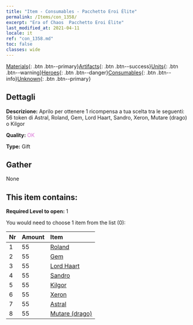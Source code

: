 ```yaml
---
title: "Item - Consumables - Pacchetto Eroi Élite"
permalink: /Items/con_1358/
excerpt: "Era of Chaos  Pacchetto Eroi Élite"
last_modified_at: 2021-04-11
locale: it
ref: "con_1358.md"
toc: false
classes: wide
---
```

 [Materials](/it/Items/){: .btn .btn--primary}[Artifacts](/it/Items/Artifacts/){: .btn .btn--success}[Units](/it/Items/Units/){: .btn .btn--warning}[Heroes](/it/Items/Heroes/){: .btn .btn--danger}[Consumables](/it/Items/Consumables/){: .btn .btn--info}[Unknown](/it/Items/Unknown/){: .btn .btn--primary}

## Dettagli
 **Descrizione:** Aprilo per ottenere 1 ricompensa a tua scelta tra le seguenti: 56 token di Astral, Roland, Gem, Lord Haart, Sandro, Xeron, Mutare (drago) o Kilgor

 **Quality:** <span style="color: #DA70D6">OK</span>

 **Type:** Gift

## Gather

  None

## This item contains:

 **Required Level to open:** 1

 You would need to choose 1 item from the list (0):

  | Nr | Amount |     Item    |
  |:---|:-------|:------------|
  | 1 | 55 | [Roland](/it/Items/her_362/) | 
  | 2 | 55 | [Gem](/it/Items/her_369/) | 
  | 3 | 55 | [Lord Haart](/it/Items/her_370/) | 
  | 4 | 55 | [Sandro](/it/Items/her_371/) | 
  | 5 | 55 | [Kilgor](/it/Items/her_374/) | 
  | 6 | 55 | [Xeron](/it/Items/her_383/) | 
  | 7 | 55 | [Astral](/it/Items/her_388/) | 
  | 8 | 55 | [Mutare (drago)](/it/Items/her_390/) | 
